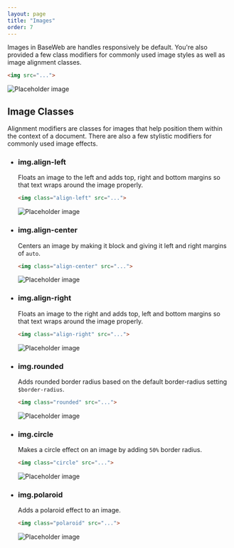 ```yaml
---
layout: page
title: "Images"
order: 7
---
```


Images in BaseWeb are handles responsively be default. You're also provided a few class modifiers for commonly used image styles as well as image alignment classes.

```html
<img src="...">
```

<div class="demo">
  <img alt="Placeholder image" src="/dist/img/example-01.jpg">
</div>

## Image Classes

Alignment modifiers are classes for images that help position them within the context of a document. There are also a few stylistic modifiers for commonly used image effects.

<ul class="list list-docs">

<li markdown="1">

### img.align-left

Floats an image to the left and adds top, right and bottom margins so that text wraps around the image properly.

```html
<img class="align-left" src="...">
```

<div class="demo">
  <img class="align-left" alt="Placeholder image" src="/dist/img/example-02.jpg">
</div>

</li>

<li markdown="1">

### img.align-center

Centers an image by making it block and giving it left and right margins of `auto`.

```html
<img class="align-center" src="...">
```

<div class="demo">
  <img class="align-center" alt="Placeholder image" src="/dist/img/example-02.jpg">
</div>

</li>

<li markdown="1">

### img.align-right

Floats an image to the right and adds top, left and bottom margins so that text wraps around the image properly.

```html
<img class="align-right" src="...">
```

<div class="demo">
  <img class="align-right" alt="Placeholder image" src="/dist/img/example-02.jpg">
</div>

</li>

<li markdown="1">

### img.rounded

Adds rounded border radius based on the default border-radius setting `$border-radius`.

```html
<img class="rounded" src="...">
```

<div class="demo">
  <img class="align-center rounded" alt="Placeholder image" src="/dist/img/example-03.jpg">
</div>

</li>

<li markdown="1">

### img.circle

Makes a circle effect on an image by adding `50%` border radius.

```html
<img class="circle" src="...">
```

<div class="demo">
  <img class="align-center circle" alt="Placeholder image" src="/dist/img/example-03.jpg">
</div>

</li>

<li markdown="1">

### img.polaroid

Adds a polaroid effect to an image.

```html
<img class="polaroid" src="...">
```

<div class="demo">
  <img class="align-center polaroid" alt="Placeholder image" src="/dist/img/example-03.jpg">
</div>

</li>

</ul>
